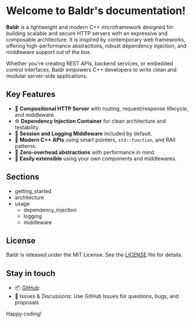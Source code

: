 # Welcome to Baldr's documentation!

**Baldr** is a lightweight and modern C++ microframework designed for building scalable and secure HTTP servers with an expressive and composable architecture. It is inspired by contemporary web frameworks, offering high-performance abstractions, robust dependency injection, and middleware support out of the box.

Whether you're creating REST APIs, backend services, or embedded control interfaces, Baldr empowers C++ developers to write clean and modular server-side applications.

## Key Features

- 🧱 **Compositional HTTP Server** with routing, request/response lifecycle, and middleware.
- ⚙️ **Dependency Injection Container** for clean architecture and testability.
- 🧵 **Session and Logging Middleware** included by default.
- 🧼 **Modern C++ APIs** using smart pointers, `std::function`, and RAII patterns.
- 🚀 **Zero-overhead abstractions** with performance in mind.
- 🧩 **Easily extensible** using your own components and middlewares.

## Sections

- getting_started
- architecture
- usage
  - dependency_injection
  - logging
  - middleware

## License

Baldr is released under the MIT License. See the [LICENSE](https://github.com/gilmar-sales/Baldr/blob/main/LICENSE) file for details.

## Stay in touch

- 📦 [GitHub](https://github.com/gilmar-sales/Baldr): 
- 💬 Issues & Discussions: Use GitHub Issues for questions, bugs, and proposals

Happy coding!